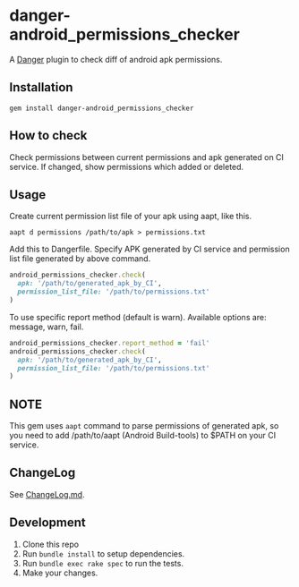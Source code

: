 # danger-android_permissions_checker

A [Danger](https://danger.systems/ruby) plugin to check diff of android apk permissions.

## Installation

```shell
gem install danger-android_permissions_checker
```

## How to check

Check permissions between current permissions and apk generated on CI service. If changed, show permissions which added or deleted.

## Usage

Create current permission list file of your apk using aapt, like this.

```shell
aapt d permissions /path/to/apk > permissions.txt
```

Add this to Dangerfile. Specify APK generated by CI service and permission list file generated by above command.

```ruby
android_permissions_checker.check(
  apk: '/path/to/generated_apk_by_CI',
  permission_list_file: '/path/to/permissions.txt'
)
```

To use specific report method (default is warn). Available options are: message, warn, fail.

```ruby
android_permissions_checker.report_method = 'fail'
android_permissions_checker.check(
  apk: '/path/to/generated_apk_by_CI',
  permission_list_file: '/path/to/permissions.txt'
)
```

## NOTE

This gem uses `aapt`  command to parse permissions of generated apk, so you need to add /path/to/aapt (Android Build-tools) to $PATH on your CI service.

## ChangeLog

See [ChangeLog.md](https://github.com/mataku/danger-android_permissions_checker/blob/master/ChangeLog.md).

## Development

1. Clone this repo
2. Run `bundle install` to setup dependencies.
3. Run `bundle exec rake spec` to run the tests.
4. Make your changes.
